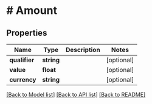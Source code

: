 # # Amount

## Properties

Name | Type | Description | Notes
------------ | ------------- | ------------- | -------------
**qualifier** | **string** |  | [optional]
**value** | **float** |  | [optional]
**currency** | **string** |  | [optional]

[[Back to Model list]](../../README.md#models) [[Back to API list]](../../README.md#endpoints) [[Back to README]](../../README.md)
